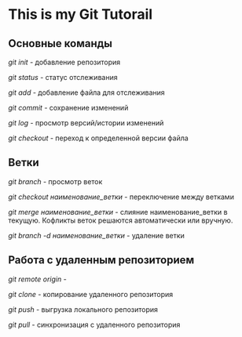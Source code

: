# This is my Git Tutorail

## Основные команды

*git init* - добавление репозитория

*git status* - статус отслеживания

*git add* - добавление файла для отслеживания

*git commit* - сохранение изменений

*git log* - просмотр версий/истории изменений

*git checkout* - переход к определенной версии файла

## Ветки

*git branch* - просмотр веток

*git checkout наименование_ветки* - переключение между ветками

*git merge наименование_ветки* - слияние наименование_ветки в текущую. Кофликты веток решаются автоматически или вручную.

*git branch -d наименование_ветки* - удаление ветки

## Работа с удаленным репозиторием

*git remote origin* - 

*git clone* - копирование удаленного репозитория

*git push* - выгрузка локального репозитория

*git pull* - синхронизация с удаленного репозитория
